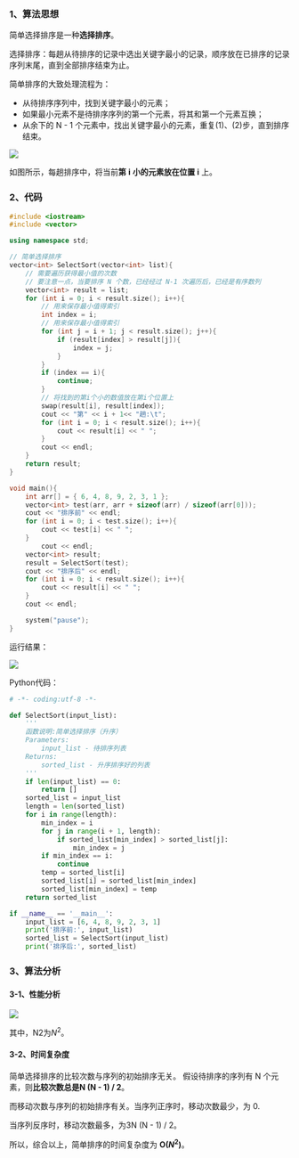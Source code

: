 ### 1、算法思想
简单选择排序是一种**选择排序**。

选择排序：每趟从待排序的记录中选出关键字最小的记录，顺序放在已排序的记录序列末尾，直到全部排序结束为止。
<!--more-->
简单排序的大致处理流程为：

- 从待排序序列中，找到关键字最小的元素；
- 如果最小元素不是待排序序列的第一个元素，将其和第一个元素互换；
- 从余下的 N - 1 个元素中，找出关键字最小的元素，重复(1)、(2)步，直到排序结束。

![](https://blog-1258986886.cos.ap-beijing.myqcloud.com/%E6%8E%92%E5%BA%8F/6-10.jpg)

如图所示，每趟排序中，将当前**第** **i** **小的元素放在位置** **i** 上。

### 2、代码

```c++
#include <iostream>
#include <vector>

using namespace std;

// 简单选择排序
vector<int> SelectSort(vector<int> list){
	// 需要遍历获得最小值的次数
	// 要注意一点，当要排序 N 个数，已经经过 N-1 次遍历后，已经是有序数列
	vector<int> result = list;
	for (int i = 0; i < result.size(); i++){
		// 用来保存最小值得索引
		int index = i;
		// 用来保存最小值得索引
		for (int j = i + 1; j < result.size(); j++){
			if (result[index] > result[j]){
				index = j;
			}
		}
		if (index == i){
			continue;
		}
		// 将找到的第i个小的数值放在第i个位置上
		swap(result[i], result[index]);
		cout << "第" << i + 1<< "趟:\t";
		for (int i = 0; i < result.size(); i++){
			cout << result[i] << " ";
		}
		cout << endl;
	}
	return result;
}

void main(){
	int arr[] = { 6, 4, 8, 9, 2, 3, 1 };
	vector<int> test(arr, arr + sizeof(arr) / sizeof(arr[0]));
	cout << "排序前" << endl;
	for (int i = 0; i < test.size(); i++){
		cout << test[i] << " ";
	}
		cout << endl;
	vector<int> result;
	result = SelectSort(test);
	cout << "排序后" << endl;
	for (int i = 0; i < result.size(); i++){
		cout << result[i] << " ";
	}
	cout << endl;

	system("pause");
}
```

运行结果：

![](https://blog-1258986886.cos.ap-beijing.myqcloud.com/%E6%8E%92%E5%BA%8F/6-11.png)

Python代码：

```python
# -*- coding:utf-8 -*-

def SelectSort(input_list):
	'''
	函数说明:简单选择排序（升序）
	Parameters:
		input_list - 待排序列表
	Returns:
		sorted_list - 升序排序好的列表
	'''	
	if len(input_list) == 0:
		return []
	sorted_list = input_list
	length = len(sorted_list)
	for i in range(length):
		min_index = i
		for j in range(i + 1, length):
			if sorted_list[min_index] > sorted_list[j]:
				min_index = j
		if min_index == i:
			continue
		temp = sorted_list[i]
		sorted_list[i] = sorted_list[min_index]
		sorted_list[min_index] = temp
	return sorted_list

if __name__ == '__main__':
	input_list = [6, 4, 8, 9, 2, 3, 1]
	print('排序前:', input_list)
	sorted_list = SelectSort(input_list)
	print('排序后:', sorted_list)
```

### 3、算法分析

#### 3-1、性能分析

![](https://blog-1258986886.cos.ap-beijing.myqcloud.com/%E6%8E%92%E5%BA%8F/6-12.png)

其中，N2为$N^2$。

#### 3-2、时间复杂度

简单选择排序的比较次数与序列的初始排序无关。 假设待排序的序列有 N 个元素，则**比较次数总是N (N - 1) / 2**。

而移动次数与序列的初始排序有关。当序列正序时，移动次数最少，为 0.

当序列反序时，移动次数最多，为3N (N - 1) /  2。

所以，综合以上，简单排序的时间复杂度为 **O($N^2$)**。
